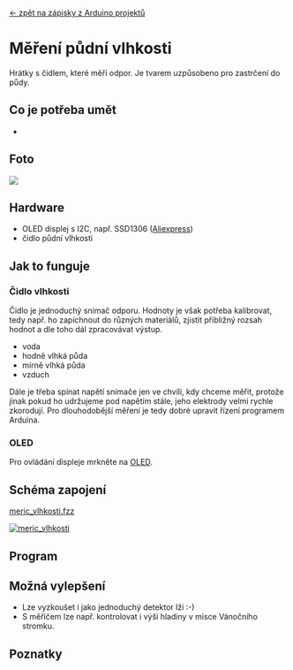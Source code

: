 [← zpět na zápisky z Arduino projektů](../index.md)

# Měření půdní vlhkosti
Hrátky s čidlem, které měří odpor. Je tvarem uzpůsobeno pro zastrčení do půdy.

## Co je potřeba umět
* 

## Foto
![](P1120530.JPG)

## Hardware
* OLED displej s&nbsp;I2C, např. SSD1306 ([Aliexpress](https://www.aliexpress.com/wholesale?catId=0&initiative_id=SB_20170322115850&SearchText=OLED+0.96))
* čidlo půdní vlhkosti

## Jak to funguje
### Čidlo vlhkosti
Čidlo je jednoduchý snímač odporu. Hodnoty je však potřeba kalibrovat, tedy např. ho zapíchnout do různých materiálů, zjistit přibližný rozsah hodnot a dle toho dál zpracovávat výstup.
* voda
* hodně vlhká půda
* mírně vlhká půda
* vzduch

Dále je třeba spínat napětí snímače jen ve chvíli, kdy chceme měřit, protože jinak pokud ho udržujeme pod napětím stále, jeho elektrody velmi rychle zkorodují. Pro dlouhodobější měření je tedy dobré upravit řízení programem Arduina.

### OLED
Pro ovládání displeje mrkněte na [OLED](../oled/oled.md).

## Schéma zapojení
[meric_vlhkosti.fzz](meric_vlhkosti.fzz)

[![meric_vlhkosti](meric_vlhkosti_bb.png)](meric_vlhkosti_bb.png)

## Program

## Možná vylepšení
* Lze vyzkoušet i jako jednoduchý detektor lži :-)
* S měřičem lze např. kontrolovat i výši hladiny v misce Vánočního stromku.

## Poznatky

